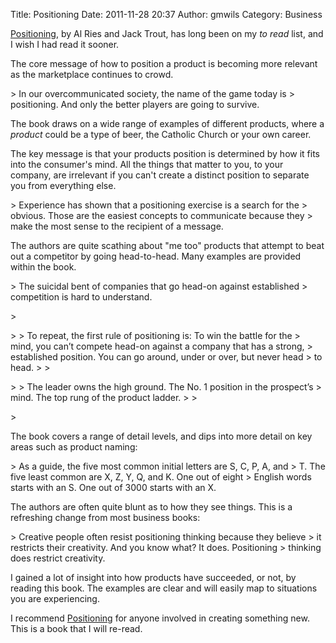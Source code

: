 Title: Positioning
Date: 2011-11-28 20:37
Author: gmwils
Category: Business

[Positioning][], by Al Ries and Jack Trout, has long been on my *to
read* list, and I wish I had read it sooner.

</p>

The core message of how to position a product is becoming more relevant
as the marketplace continues to crowd.

</p>

<p>
> In our overcommunicated society, the name of the game today is
> positioning. And only the better players are going to survive.

</p>

The book draws on a wide range of examples of different products, where
a *product* could be a type of beer, the Catholic Church or your own
career.

</p>

The key message is that your products position is determined by how it
fits into the consumer's mind. All the things that matter to you, to
your company, are irrelevant if you can't create a distinct position to
separate you from everything else.

</p>

<p>
> Experience has shown that a positioning exercise is a search for the
> obvious. Those are the easiest concepts to communicate because they
> make the most sense to the recipient of a message.

</p>

The authors are quite scathing about "me too" products that attempt to
beat out a competitor by going head-to-head. Many examples are provided
within the book.

</p>

<p>
> The suicidal bent of companies that go head-on against established
> competition is hard to understand.

</p>

<p>
> </p>
>
> To repeat, the first rule of positioning is: To win the battle for the
> mind, you can’t compete head-on against a company that has a strong,
> established position. You can go around, under or over, but never head
> to head.
>
> </p>
>
> The leader owns the high ground. The No. 1 position in the prospect’s
> mind. The top rung of the product ladder.
>
> </p>
> <p>

</p>

The book covers a range of detail levels, and dips into more detail on
key areas such as product naming:

</p>

<p>
> As a guide, the five most common initial letters are S, C, P, A, and
> T. The five least common are X, Z, Y, Q, and K. One out of eight
> English words starts with an S. One out of 3000 starts with an X.

</p>

The authors are often quite blunt as to how they see things. This is a
refreshing change from most business books:

</p>

<p>
> Creative people often resist positioning thinking because they believe
> it restricts their creativity. And you know what? It does. Positioning
> thinking does restrict creativity.

</p>

I gained a lot of insight into how products have succeeded, or not, by
reading this book. The examples are clear and will easily map to
situations you are experiencing.

</p>

I recommend [Positioning][] for anyone involved in creating something
new. This is a book that I will re-read.

</p>

  [Positioning]: http://www.amazon.com/gp/product/B000SEGIW2/ref=as_li_ss_tl?ie=UTF8&tag=pseudofish-20&linkCode=as2&camp=217145&creative=399373&creativeASIN=B000SEGIW2
